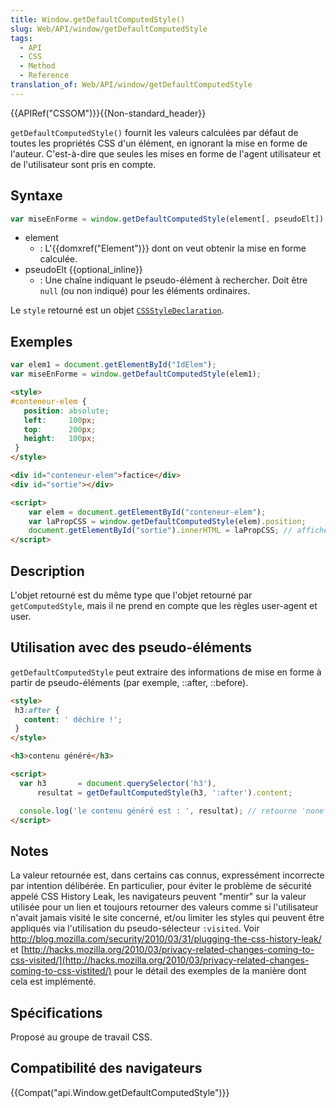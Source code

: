 ```yaml
---
title: Window.getDefaultComputedStyle()
slug: Web/API/window/getDefaultComputedStyle
tags:
  - API
  - CSS
  - Method
  - Reference
translation_of: Web/API/window/getDefaultComputedStyle
---
```


{{APIRef("CSSOM")}}{{Non-standard_header}}

`getDefaultComputedStyle()` fournit les valeurs calculées par défaut de toutes les propriétés CSS d'un élément, en ignorant la mise en forme de l'auteur. C'est-à-dire que seules les mises en forme de l'agent utilisateur et de l'utilisateur sont pris en compte.

## Syntaxe

```js
var miseEnForme = window.getDefaultComputedStyle(element[, pseudoElt]);
```

- element
  - : L'{{domxref("Element")}} dont on veut obtenir la mise en forme calculée.
- pseudoElt {{optional_inline}}
  - : Une chaîne indiquant le pseudo-élément à rechercher. Doit être `null` (ou non indiqué) pour les éléments ordinaires.

Le `style` retourné est un objet [`CSSStyleDeclaration`](/fr-FR/docs/Web/API/CSSStyleDeclaration).

## Exemples

```js
var elem1 = document.getElementById("IdElem");
var miseEnForme = window.getDefaultComputedStyle(elem1);
```

```html
<style>
#conteneur-elem {
   position: absolute;
   left:     100px;
   top:      200px;
   height:   100px;
 }
</style>

<div id="conteneur-elem">factice</div>
<div id="sortie"></div>

<script>
    var elem = document.getElementById("conteneur-elem");
    var laPropCSS = window.getDefaultComputedStyle(elem).position;
    document.getElementById("sortie").innerHTML = laPropCSS; // affichera "static"
</script>
```

## Description

L'objet retourné est du même type que l'objet retourné par `getComputedStyle`, mais il ne prend en compte que les règles user-agent et user.

## Utilisation avec des pseudo-éléments

`getDefaultComputedStyle` peut extraire des informations de mise en forme à partir de pseudo-éléments (par exemple, ::after, ::before).

```html
<style>
 h3:after {
   content: ' déchire !';
 }
</style>

<h3>contenu généré</h3>

<script>
  var h3       = document.querySelector('h3'),
      resultat = getDefaultComputedStyle(h3, ':after').content;

  console.log('le contenu généré est : ', resultat); // retourne 'none'
</script>
```

## Notes

La valeur retournée est, dans certains cas connus, expressément incorrecte par intention délibérée. En particulier, pour éviter le problème de sécurité appelé CSS History Leak, les navigateurs peuvent "mentir" sur la valeur utilisée pour un lien et toujours retourner des valeurs comme si l'utilisateur n'avait jamais visité le site concerné, et/ou limiter les styles qui peuvent être appliqués via l'utilisation du pseudo-sélecteur `:visited`. Voir <http://blog.mozilla.com/security/2010/03/31/plugging-the-css-history-leak/> et [http://hacks.mozilla.org/2010/03/privacy-related-changes-coming-to-css-visited/](http://hacks.mozilla.org/2010/03/privacy-related-changes-coming-to-css-vistited/) pour le détail des exemples de la manière dont cela est implémenté.

## Spécifications

Proposé au groupe de travail CSS.

## Compatibilité des navigateurs

{{Compat("api.Window.getDefaultComputedStyle")}}
